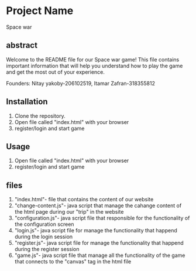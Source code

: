# Project Name
Space war

## abstract
Welcome to the README file for our Space war game! This file contains important information that will help you understand how to play the game and get the most out of your experience.

Founders:
Nitay yakoby-206102519,
Itamar Zafran-318355812

## Installation

1. Clone the repository.
2. Open file called "index.html" with your browser
3. register/login and start game

## Usage
1. Open file called "index.html" with your browser
2. register/login and start game

## files
1. "index.html"- file that contains the content of our website
2. "change-content.js"- java script that manage the cahange content of the html page during our "trip" in the website
3. "configuration.js"- java script file that responsible for the functionality of the configuration screen
4. "login.js"- java script file for manage the functionality that happend during the login session
5. "register.js"- java script file for manage the functionality that happend during the register session
6. "game.js"- java script file that manage all the functionality of the game that connects to the "canvas" tag in the html file
